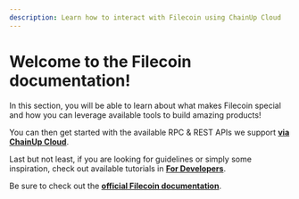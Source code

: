 ```yaml
---
description: Learn how to interact with Filecoin using ChainUp Cloud
---
```


# Welcome to the Filecoin documentation!

In this section, you will be able to learn about what makes Filecoin special and how you can leverage available tools to build amazing products!

You can then get started with the available RPC & REST APIs we support [**via ChainUp Cloud**](https://app.chainupcloud.com/login).

Last but not least, if you are looking for guidelines or simply some inspiration, check out available tutorials in [**For Developers**](../../introduction/for-developers/use-blockchain-api.md).

Be sure to check out the [**official Filecoin documentation**](https://docs.filecoin.io/).
